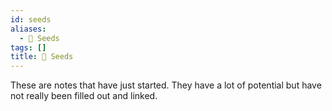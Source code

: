 ```yaml
---
id: seeds
aliases: 
  - 🌱 Seeds
tags: []
title: 🌱 Seeds
---
```


These are notes that have just started. They have a lot of potential but have not really been filled out and linked.
